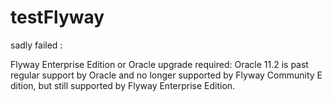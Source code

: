 # testFlyway

sadly failed  :

Flyway Enterprise Edition or Oracle upgrade required: Oracle 11.2 is past regular support by Oracle and no longer supported by Flyway Community E
dition, but still supported by Flyway Enterprise Edition.